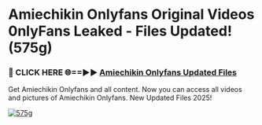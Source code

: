# Amiechikin Onlyfans Original Videos 0nlyFans Leaked - Files Updated! (575g)

<h3>🔴 CLICK HERE 🌐==►► <a href="https://tinyurl.com/ehrbuxhb" rel="nofollow">Amiechikin Onlyfans Updated Files</a></h3>

Get Amiechikin Onlyfans and all content. Now you can access all videos and pictures of Amiechikin Onlyfans. New Updated Files 2025!

[![575g](https://i.imgur.com/lVYEuWS.gif)](https://tinyurl.com/ehrbuxhb)
